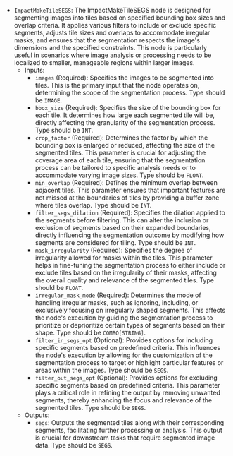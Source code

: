 - `ImpactMakeTileSEGS`: The ImpactMakeTileSEGS node is designed for segmenting images into tiles based on specified bounding box sizes and overlap criteria. It applies various filters to include or exclude specific segments, adjusts tile sizes and overlaps to accommodate irregular masks, and ensures that the segmentation respects the image's dimensions and the specified constraints. This node is particularly useful in scenarios where image analysis or processing needs to be localized to smaller, manageable regions within larger images.
    - Inputs:
        - `images` (Required): Specifies the images to be segmented into tiles. This is the primary input that the node operates on, determining the scope of the segmentation process. Type should be `IMAGE`.
        - `bbox_size` (Required): Specifies the size of the bounding box for each tile. It determines how large each segmented tile will be, directly affecting the granularity of the segmentation process. Type should be `INT`.
        - `crop_factor` (Required): Determines the factor by which the bounding box is enlarged or reduced, affecting the size of the segmented tiles. This parameter is crucial for adjusting the coverage area of each tile, ensuring that the segmentation process can be tailored to specific analysis needs or to accommodate varying image sizes. Type should be `FLOAT`.
        - `min_overlap` (Required): Defines the minimum overlap between adjacent tiles. This parameter ensures that important features are not missed at the boundaries of tiles by providing a buffer zone where tiles overlap. Type should be `INT`.
        - `filter_segs_dilation` (Required): Specifies the dilation applied to the segments before filtering. This can alter the inclusion or exclusion of segments based on their expanded boundaries, directly influencing the segmentation outcome by modifying how segments are considered for tiling. Type should be `INT`.
        - `mask_irregularity` (Required): Specifies the degree of irregularity allowed for masks within the tiles. This parameter helps in fine-tuning the segmentation process to either include or exclude tiles based on the irregularity of their masks, affecting the overall quality and relevance of the segmented tiles. Type should be `FLOAT`.
        - `irregular_mask_mode` (Required): Determines the mode of handling irregular masks, such as ignoring, including, or exclusively focusing on irregularly shaped segments. This affects the node's execution by guiding the segmentation process to prioritize or deprioritize certain types of segments based on their shape. Type should be `COMBO[STRING]`.
        - `filter_in_segs_opt` (Optional): Provides options for including specific segments based on predefined criteria. This influences the node's execution by allowing for the customization of the segmentation process to target or highlight particular features or areas within the images. Type should be `SEGS`.
        - `filter_out_segs_opt` (Optional): Provides options for excluding specific segments based on predefined criteria. This parameter plays a critical role in refining the output by removing unwanted segments, thereby enhancing the focus and relevance of the segmented tiles. Type should be `SEGS`.
    - Outputs:
        - `segs`: Outputs the segmented tiles along with their corresponding segments, facilitating further processing or analysis. This output is crucial for downstream tasks that require segmented image data. Type should be `SEGS`.
